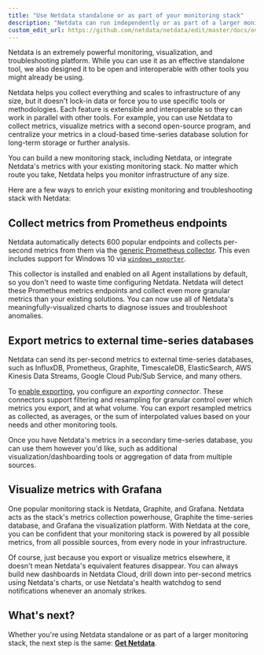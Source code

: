 ```yaml
---
title: "Use Netdata standalone or as part of your monitoring stack"
description: "Netdata can run independently or as part of a larger monitoring stack thanks to its flexibility, interoperable core, and exporting features."
custom_edit_url: https://github.com/netdata/netdata/edit/master/docs/overview/netdata-monitoring-stack.md
---
```




Netdata is an extremely powerful monitoring, visualization, and troubleshooting platform. While you can use it as an
effective standalone tool, we also designed it to be open and interoperable with other tools you might already be using.

Netdata helps you collect everything and scales to infrastructure of any size, but it doesn't lock-in data or force you
to use specific tools or methodologies. Each feature is extensible and interoperable so they can work in parallel with
other tools. For example, you can use Netdata to collect metrics, visualize metrics with a second open-source program,
and centralize your metrics in a cloud-based time-series database solution for long-term storage or further analysis.

You can build a new monitoring stack, including Netdata, or integrate Netdata's metrics with your existing monitoring
stack. No matter which route you take, Netdata helps you monitor infrastructure of any size.

Here are a few ways to enrich your existing monitoring and troubleshooting stack with Netdata:

## Collect metrics from Prometheus endpoints

Netdata automatically detects 600 popular endpoints and collects per-second metrics from them via the [generic
Prometheus collector](/docs/agent/collectors/go.d.plugin/modules/prometheus). This even
includes support for Windows 10 via [`windows_exporter`](https://github.com/prometheus-community/windows_exporter).

This collector is installed and enabled on all Agent installations by default, so you don't need to waste time
configuring Netdata. Netdata will detect these Prometheus metrics endpoints and collect even more granular metrics than
your existing solutions. You can now use all of Netdata's meaningfully-visualized charts to diagnose issues and
troubleshoot anomalies.

## Export metrics to external time-series databases

Netdata can send its per-second metrics to external time-series databases, such as InfluxDB, Prometheus, Graphite,
TimescaleDB, ElasticSearch, AWS Kinesis Data Streams, Google Cloud Pub/Sub Service, and many others.

To [enable exporting](/docs/agent/export/enable-exporting), you configure an _exporting connector_. These connectors
support filtering and resampling for granular control over which metrics you export, and at what volume. You can export
resampled metrics as collected, as averages, or the sum of interpolated values based on your needs and other monitoring
tools.

Once you have Netdata's metrics in a secondary time-series database, you can use them however you'd like, such as
additional visualization/dashboarding tools or aggregation of data from multiple sources.

## Visualize metrics with Grafana

One popular monitoring stack is Netdata, Graphite, and Grafana. Netdata acts as the stack's metrics collection
powerhouse, Graphite the time-series database, and Grafana the visualization platform. With Netdata at the core, you can
be confident that your monitoring stack is powered by all possible metrics, from all possible sources, from every node
in your infrastructure.

Of course, just because you export or visualize metrics elsewhere, it doesn't mean Netdata's equivalent features
disappear. You can always build new dashboards in Netdata Cloud, drill down into per-second metrics using Netdata's
charts, or use Netdata's health watchdog to send notifications whenever an anomaly strikes.

## What's next?

Whether you're using Netdata standalone or as part of a larger monitoring stack, the next step is the same: [**Get
Netdata**](/docs/agent/get).



